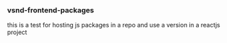 ### vsnd-frontend-packages

this is a test for hosting js packages in a repo and use a version in a reactjs project
